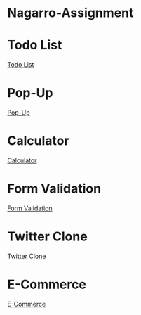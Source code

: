 # Nagarro-Assignment
# Todo List 
<a href="https://kansaljatin.github.io/Todo-List/">
    Todo List
  </a>
  
 # Pop-Up
 <a href="https://kansaljatin.github.io/Pop-Up/">
    Pop-Up
  </a>
  
  # Calculator
 <a href="https://kansaljatin.github.io/Calculator-using-jQuery/">
    Calculator
  </a>
  
  # Form Validation
 <a href="https://kansaljatin.github.io/Form-Validation/">
   Form Validation
  </a>
  
  # Twitter Clone
 <a href="https://github.com/kansaljatin/Twitter-clone">
   Twitter Clone
  </a>
  
  # E-Commerce
 <a href="https://github.com/kansaljatin/Shop-Zoo-Ecommerce-Platform">
   E-Commerce
  </a>
